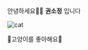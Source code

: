 안녕하세요👋🏻 **권소정** 입니다

![cat](https://item.kakaocdn.net/do/8a21c9d3346df1dab6f793d8335c9074f43ad912ad8dd55b04db6a64cddaf76d)

💜고양이를 좋아해요💜